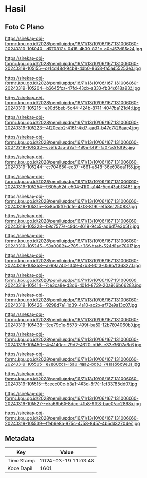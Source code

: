 # Hasil

## Foto C Plano

https://sirekap-obj-formc.kpu.go.id/2028/pemilu/pdpr/16/71/13/10/06/1671131006060-20240319-105040--d679812b-9415-4b30-832e-c0e457d85a24.jpg

https://sirekap-obj-formc.kpu.go.id/2028/pemilu/pdpr/16/71/13/10/06/1671131006060-20240319-105155--ce14d48d-94b8-4db0-8658-fa5ad55253e0.jpg

https://sirekap-obj-formc.kpu.go.id/2028/pemilu/pdpr/16/71/13/10/06/1671131006060-20240319-105204--b6645fca-47fd-48cb-a330-fb34c618a932.jpg

https://sirekap-obj-formc.kpu.go.id/2028/pemilu/pdpr/16/71/13/10/06/1671131006060-20240319-105215--e90d5beb-5c44-424b-8741-4047ba121d4d.jpg

https://sirekap-obj-formc.kpu.go.id/2028/pemilu/pdpr/16/71/13/10/06/1671131006060-20240319-105223--4120cab2-4161-4fd7-aad3-b47e7426aae4.jpg

https://sirekap-obj-formc.kpu.go.id/2028/pemilu/pdpr/16/71/13/10/06/1671131006060-20240319-105232--ce5fb2aa-d3af-4d0e-bf91-fa07cc8fdf9c.jpg

https://sirekap-obj-formc.kpu.go.id/2028/pemilu/pdpr/16/71/13/10/06/1671131006060-20240319-105244--cc704650-ec37-4661-a548-36e608ea1155.jpg

https://sirekap-obj-formc.kpu.go.id/2028/pemilu/pdpr/16/71/13/10/06/1671131006060-20240319-105254--9605a52d-e504-41f0-a144-5cd43abf3482.jpg

https://sirekap-obj-formc.kpu.go.id/2028/pemilu/pdpr/16/71/13/10/06/1671131006060-20240319-105315--8e8bd5f0-dcfe-48f3-8190-ef58ea250837.jpg

https://sirekap-obj-formc.kpu.go.id/2028/pemilu/pdpr/16/71/13/10/06/1671131006060-20240319-105328--b9c7577e-c9dc-4619-94a5-ad6df7e3b5f8.jpg

https://sirekap-obj-formc.kpu.go.id/2028/pemilu/pdpr/16/71/13/10/06/1671131006060-20240319-105345--53a0882a-c785-436f-baab-524d6ad78917.jpg

https://sirekap-obj-formc.kpu.go.id/2028/pemilu/pdpr/16/71/13/10/06/1671131006060-20240319-105358--a999a743-1349-47b3-90f3-059b7f363270.jpg

https://sirekap-obj-formc.kpu.go.id/2028/pemilu/pdpr/16/71/13/10/06/1671131006060-20240319-105414--7ce3ca8e-d3d6-401d-8739-20a966b66283.jpg

https://sirekap-obj-formc.kpu.go.id/2028/pemilu/pdpr/16/71/13/10/06/1671131006060-20240319-105426--9298d7a1-1d39-4e10-ac2b-af72e9a13c07.jpg

https://sirekap-obj-formc.kpu.go.id/2028/pemilu/pdpr/16/71/13/10/06/1671131006060-20240319-105438--3ce79c1e-5573-499f-ba50-12b7804060b0.jpg

https://sirekap-obj-formc.kpu.go.id/2028/pemilu/pdpr/16/71/13/10/06/1671131006060-20240319-105450--4c4140cc-79d2-4620-bfb5-e33e3607a6e6.jpg

https://sirekap-obj-formc.kpu.go.id/2028/pemilu/pdpr/16/71/13/10/06/1671131006060-20240319-105505--e2e80cce-15a0-4aa2-bdb3-741aa56c9e3a.jpg

https://sirekap-obj-formc.kpu.go.id/2028/pemilu/pdpr/16/71/13/10/06/1671131006060-20240319-105515--5cecc00c-b3a1-463d-8f70-1cf33785dd07.jpg

https://sirekap-obj-formc.kpu.go.id/2028/pemilu/pdpr/16/71/13/10/06/1671131006060-20240319-105527--e5a66b60-8dcc-41b8-9f98-bae07ac2868b.jpg

https://sirekap-obj-formc.kpu.go.id/2028/pemilu/pdpr/16/71/13/10/06/1671131006060-20240319-105539--ffeb6e8a-975c-4758-8457-4b5dd32704e7.jpg


## Metadata

| Key        | Value               |
| ---------- | ------------------- |
| Time Stamp | 2024-03-19 11:03:48 |
| Kode Dapil | 1601                |



